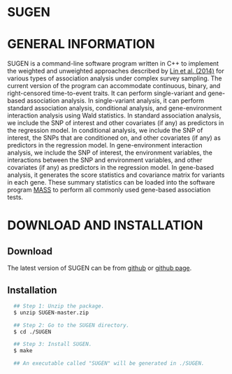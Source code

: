 # SUGEN

# GENERAL INFORMATION
SUGEN is a command-line software program written in C++ to implement the weighted and unweighted approaches described by [Lin et al. (2014)](http://www.cell.com/ajhg/abstract/S0002-9297(14)00471-6) for various types of association analysis under complex survey sampling. The current version of the program can accommodate continuous, binary, and right-censored time-to-event traits. It can perform single-variant and gene-based association analysis. In single-variant analysis, it can perform standard association analysis, conditional analysis, and gene-environment interaction analysis using Wald statistics. In standard association analysis, we include the SNP of interest and other covariates (if any) as predictors in the regression model. In conditional analysis, we include the SNP of interest, the SNPs that are conditioned on, and other covariates (if any) as predictors in the regression model. In gene-environment interaction analysis, we include the SNP of interest, the environment variables, the interactions between the SNP and environment variables, and other covariates (if any) as predictors in the regression model. In gene-based analysis, it generates the score statistics and covariance
matrix for variants in each gene. These summary statistics can be loaded into the software program [MASS](http://dlin.web.unc.edu/software/mass/) to perform all commonly used gene-based association tests.

# DOWNLOAD AND INSTALLATION
## Download
The latest version of SUGEN can be from [github](https://github.com/dragontaoran/SUGEN/archive/master.zip) or [github page](https://github.com/dragontaoran/SUGEN).

## Installation

```sh
  ## Step 1: Unzip the package.
  $ unzip SUGEN-master.zip

  ## Step 2: Go to the SUGEN directory.
  $ cd ./SUGEN

  ## Step 3: Install SUGEN.
  $ make

  ## An executable called "SUGEN" will be generated in ./SUGEN.
```
